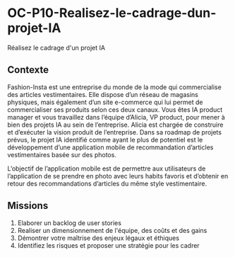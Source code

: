 # OC-P10-Realisez-le-cadrage-dun-projet-IA

Réalisez le cadrage d'un projet IA

## Contexte 

Fashion-Insta est une entreprise du monde de la mode qui commercialise des articles vestimentaires. Elle dispose d’un réseau de magasins physiques, mais également d’un site e-commerce qui lui permet de commercialiser ses produits selon ces deux canaux.
Vous êtes IA product manager et vous travaillez dans l’équipe d’Alicia, VP product, pour mener à bien des projets IA au sein de l’entreprise. 
Alicia est chargée de construire et d’exécuter la vision produit de l’entreprise. Dans sa roadmap de projets prévus, le projet IA identifié comme ayant le plus de potentiel est le développement d’une application mobile de recommandation d’articles vestimentaires basée sur des photos.

L’objectif de l’application mobile est de permettre aux utilisateurs de l’application de se prendre en photo avec leurs habits favoris et d’obtenir en retour des recommandations d’articles du même style vestimentaire.


## Missions

1. Elaborer un backlog de user stories
2. Realiser un dimensionnement de l'équipe, des coûts et des gains
3. Démontrer votre maîtrise des enjeux légaux et éthiques
4. Identifiez les risques et proposer une stratégie pour les cadrer
